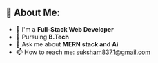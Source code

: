## 💫 About Me:                                                                  
- 🔭 I'm a **Full-Stack Web Developer**
- 🌱 Pursuing **B.Tech**
- 💬 Ask me about **MERN stack and Ai**
- 📫 How to reach me: [suksham8371@gmail.com](mailto:suksham8371@gmail.com)
